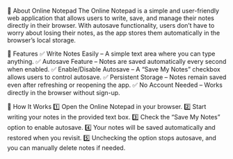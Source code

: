 📝 About Online Notepad
The Online Notepad is a simple and user-friendly web application that allows users to write, save, and manage their notes directly in their browser. With autosave functionality, users don’t have to worry about losing their notes, as the app stores them automatically in the browser’s local storage.

🌟 Features
✅ Write Notes Easily – A simple text area where you can type anything.
✅ Autosave Feature – Notes are saved automatically every second when enabled.
✅ Enable/Disable Autosave – A “Save My Notes” checkbox allows users to control autosave.
✅ Persistent Storage – Notes remain saved even after refreshing or reopening the app.
✅ No Account Needed – Works directly in the browser without sign-up.

🚀 How It Works
1️⃣ Open the Online Notepad in your browser.
2️⃣ Start writing your notes in the provided text box.
3️⃣ Check the “Save My Notes” option to enable autosave.
4️⃣ Your notes will be saved automatically and restored when you revisit.
5️⃣ Unchecking the option stops autosave, and you can manually delete notes if needed.
